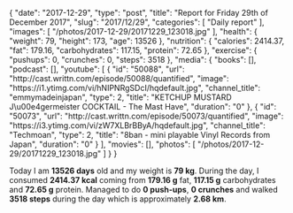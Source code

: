 {
    "date": "2017-12-29",
    "type": "post",
    "title": "Report for Friday 29th of December 2017",
    "slug": "2017\/12\/29",
    "categories": [
        "Daily report"
    ],
    "images": [
        "\/photos\/2017-12-29\/20171229_123018.jpg"
    ],
    "health": {
        "weight": 79,
        "height": 173,
        "age": 13526
    },
    "nutrition": {
        "calories": 2414.37,
        "fat": 179.16,
        "carbohydrates": 117.15,
        "protein": 72.65
    },
    "exercise": {
        "pushups": 0,
        "crunches": 0,
        "steps": 3518
    },
    "media": {
        "books": [],
        "podcast": [],
        "youtube": [
            {
                "id": "50088",
                "url": "http:\/\/cast.writtn.com\/episode\/50088\/quantified",
                "image": "https:\/\/i1.ytimg.com\/vi\/hNIPNRgSDcI\/hqdefault.jpg",
                "channel_title": "emmymadeinjapan",
                "type": 2,
                "title": "KETCHUP MUSTARD J\u00e4germeister COCKTAIL - The Mast Have",
                "duration": "0"
            },
            {
                "id": "50073",
                "url": "http:\/\/cast.writtn.com\/episode\/50073\/quantified",
                "image": "https:\/\/i3.ytimg.com\/vi\/zW7XLBrBByA\/hqdefault.jpg",
                "channel_title": "Techmoan",
                "type": 2,
                "title": "8ban - mini playable Vinyl Records from Japan",
                "duration": "0"
            }
        ],
        "movies": [],
        "photos": [
            "\/photos\/2017-12-29\/20171229_123018.jpg"
        ]
    }
}

Today I am <strong>13526 days</strong> old and my weight is <strong>79 kg</strong>. During the day, I consumed <strong>2414.37 kcal</strong> coming from <strong>179.16 g</strong> fat, <strong>117.15 g</strong> carbohydrates and <strong>72.65 g</strong> protein. Managed to do <strong>0 push-ups</strong>, <strong>0 crunches</strong> and walked <strong>3518 steps</strong> during the day which is approximately <strong>2.68 km</strong>.